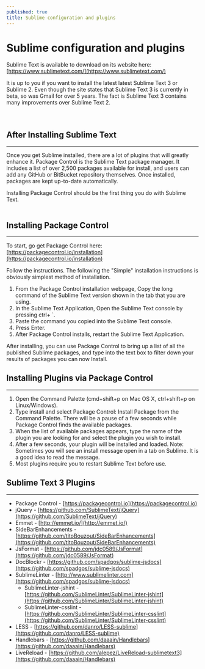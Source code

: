```yaml
---
published: true
title: Sublime configuration and plugins
---
```

# Sublime configuration and plugins

Sublime Text is available to download on its website here: [https://www.sublimetext.com/](https://www.sublimetext.com/)

It is up to you if you want to install the latest latest Sublime Text 3 or Sublime 2. Even though the site states that Sublime Text 3 is currently in beta, so was Gmail for over 5 years. The fact is Sublime Text 3 contains many improvements over Sublime Text 2.  
<br /><br />
## After Installing Sublime Text
---
Once you get Sublime installed, there are a lot of plugins that will greatly enhance it. Package Control is the Sublime Text package manager. It includes a list of over 2,500 packages available for install, and users can add any GitHub or BitBucket repository themselves. Once installed, packages are kept up-to-date automatically.  

Installing Package Control should be the first thing you do with Sublime Text.
<br><br>  

## Installing Package Control
---
To start, go get Package Control here: [https://packagecontrol.io/installation](https://packagecontrol.io/installation)

Follow the instructions. The following the "Simple" installation instructions is obviously simplest method of installation.

1. From the Package Control installation webpage, Copy  the long command of the Sublime Text version shown in the tab that you are using.
2. In the Sublime Text Application, Open the Sublime Text console by pressing ctrl+ \`.
3. Paste the command you copied into the Sublime Text console.
4. Press Enter.
5. After Package Control installs, restart the Sublime Text Application.

After installing, you can use Package Control to bring up a list of all the published Sublime packages, and type into the text box to filter down your results of packages you can now Install.  


## Installing Plugins via Package Control
---
1. Open the Command Palette (cmd+shift+p  on Mac OS X,  ctrl+shift+p  on Linux/Windows).
2. Type install and select Package Control: Install Package   from the Command Palette. There will be a pause of a few seconds while Package Control finds the available packages.
3. When the list of available packages appears, type the name of the plugin you are looking for and select the plugin you wish to install.
4. After a few seconds, your plugin will be installed and loaded.   Note: Sometimes you will see an install message open in a tab on Sublime. It is a good idea to read the message.
5. Most plugins require you to restart Sublime Text before use.  


## Sublime Text 3 Plugins
---
- Package Control -  [https://packagecontrol.io](https://packagecontrol.io)
- jQuery - [https://github.com/SublimeText/jQuery](https://github.com/SublimeText/jQuery)
- Emmet - [http://emmet.io/](http://emmet.io/)
- SideBarEnhancements -  [https://github.com/titoBouzout/SideBarEnhancements](https://github.com/titoBouzout/SideBarEnhancements)
- JsFormat -  [https://github.com/jdc0589/JsFormat](https://github.com/jdc0589/JsFormat)
- DocBlockr -  [https://github.com/spadgos/sublime-jsdocs](https://github.com/spadgos/sublime-jsdocs)
- SublimeLinter -  [http://www.sublimelinter.com](https://github.com/spadgos/sublime-jsdocs)
    - SublimeLinter-jshint - [https://github.com/SublimeLinter/SublimeLinter-jshint](https://github.com/SublimeLinter/SublimeLinter-jshint)
    - SublimeLinter-csslint - [https://github.com/SublimeLinter/SublimeLinter-csslint](https://github.com/SublimeLinter/SublimeLinter-csslint)
- LESS - [https://github.com/danro/LESS-sublime](https://github.com/danro/LESS-sublime)
- Handlebars - [https://github.com/daaain/Handlebars](https://github.com/daaain/Handlebars)
- LiveReload - [https://github.com/alepez/LiveReload-sublimetext3](https://github.com/daaain/Handlebars)
